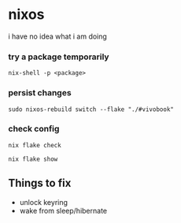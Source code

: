 # nixos
i have no idea what i am doing

### try a package temporarily
`nix-shell -p <package>`

### persist changes
`sudo nixos-rebuild switch --flake "./#vivobook"`

### check config
`nix flake check`

`nix flake show`

## Things to fix
- unlock keyring
- wake from sleep/hibernate